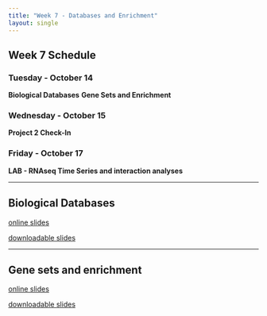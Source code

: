 ```yaml
---
title: "Week 7 - Databases and Enrichment"
layout: single
---
```


## Week 7 Schedule

### Tuesday - October 14
**Biological Databases**
**Gene Sets and Enrichment**

### Wednesday - October 15
**Project 2 Check-In**

### Friday - October 17
**LAB - RNAseq Time Series and interaction analyses**

---

## Biological Databases

[online slides](https://docs.google.com/presentation/d/1WebY_mwEaR4BdHULyz2hRhqxTASX4o0yx2CJM6yKyhI/present?usp=sharing)

[downloadable slides](https://docs.google.com/presentation/d/1WebY_mwEaR4BdHULyz2hRhqxTASX4o0yx2CJM6yKyhI/export/pptx)

---

## Gene sets and enrichment

[online slides](https://docs.google.com/presentation/d/1h13WgR2NabDO8vqjTzygmvgy4PCKhCzwof_qsH1_od4/present?usp=sharing)

[downloadable slides](https://docs.google.com/presentation/d/1h13WgR2NabDO8vqjTzygmvgy4PCKhCzwof_qsH1_od4/export/pptx)
